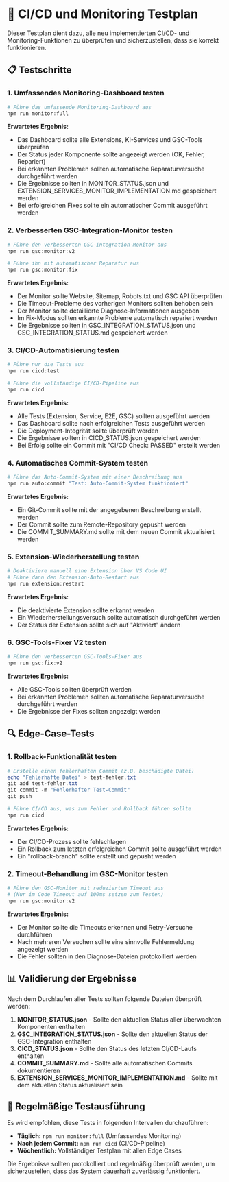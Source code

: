 # 🧪 CI/CD und Monitoring Testplan

Dieser Testplan dient dazu, alle neu implementierten CI/CD- und Monitoring-Funktionen zu überprüfen und sicherzustellen, dass sie korrekt funktionieren.

## 📋 Testschritte

### 1. Umfassendes Monitoring-Dashboard testen

```powershell
# Führe das umfassende Monitoring-Dashboard aus
npm run monitor:full
```

**Erwartetes Ergebnis:**
- Das Dashboard sollte alle Extensions, KI-Services und GSC-Tools überprüfen
- Der Status jeder Komponente sollte angezeigt werden (OK, Fehler, Repariert)
- Bei erkannten Problemen sollten automatische Reparaturversuche durchgeführt werden
- Die Ergebnisse sollten in MONITOR_STATUS.json und EXTENSION_SERVICES_MONITOR_IMPLEMENTATION.md gespeichert werden
- Bei erfolgreichen Fixes sollte ein automatischer Commit ausgeführt werden

### 2. Verbesserten GSC-Integration-Monitor testen

```powershell
# Führe den verbesserten GSC-Integration-Monitor aus
npm run gsc:monitor:v2

# Führe ihn mit automatischer Reparatur aus
npm run gsc:monitor:fix
```

**Erwartetes Ergebnis:**
- Der Monitor sollte Website, Sitemap, Robots.txt und GSC API überprüfen
- Die Timeout-Probleme des vorherigen Monitors sollten behoben sein
- Der Monitor sollte detaillierte Diagnose-Informationen ausgeben
- Im Fix-Modus sollten erkannte Probleme automatisch repariert werden
- Die Ergebnisse sollten in GSC_INTEGRATION_STATUS.json und GSC_INTEGRATION_STATUS.md gespeichert werden

### 3. CI/CD-Automatisierung testen

```powershell
# Führe nur die Tests aus
npm run cicd:test

# Führe die vollständige CI/CD-Pipeline aus
npm run cicd
```

**Erwartetes Ergebnis:**
- Alle Tests (Extension, Service, E2E, GSC) sollten ausgeführt werden
- Das Dashboard sollte nach erfolgreichen Tests ausgeführt werden
- Die Deployment-Integrität sollte überprüft werden
- Die Ergebnisse sollten in CICD_STATUS.json gespeichert werden
- Bei Erfolg sollte ein Commit mit "CI/CD Check: PASSED" erstellt werden

### 4. Automatisches Commit-System testen

```powershell
# Führe das Auto-Commit-System mit einer Beschreibung aus
npm run auto:commit "Test: Auto-Commit-System funktioniert"
```

**Erwartetes Ergebnis:**
- Ein Git-Commit sollte mit der angegebenen Beschreibung erstellt werden
- Der Commit sollte zum Remote-Repository gepusht werden
- Die COMMIT_SUMMARY.md sollte mit dem neuen Commit aktualisiert werden

### 5. Extension-Wiederherstellung testen

```powershell
# Deaktiviere manuell eine Extension über VS Code UI
# Führe dann den Extension-Auto-Restart aus
npm run extension:restart
```

**Erwartetes Ergebnis:**
- Die deaktivierte Extension sollte erkannt werden
- Ein Wiederherstellungsversuch sollte automatisch durchgeführt werden
- Der Status der Extension sollte sich auf "Aktiviert" ändern

### 6. GSC-Tools-Fixer V2 testen

```powershell
# Führe den verbesserten GSC-Tools-Fixer aus
npm run gsc:fix:v2
```

**Erwartetes Ergebnis:**
- Alle GSC-Tools sollten überprüft werden
- Bei erkannten Problemen sollten automatische Reparaturversuche durchgeführt werden
- Die Ergebnisse der Fixes sollten angezeigt werden

## 🔍 Edge-Case-Tests

### 1. Rollback-Funktionalität testen

```powershell
# Erstelle einen fehlerhaften Commit (z.B. beschädigte Datei)
echo "Fehlerhafte Datei" > test-fehler.txt
git add test-fehler.txt
git commit -m "Fehlerhafter Test-Commit"
git push

# Führe CI/CD aus, was zum Fehler und Rollback führen sollte
npm run cicd
```

**Erwartetes Ergebnis:**
- Der CI/CD-Prozess sollte fehlschlagen
- Ein Rollback zum letzten erfolgreichen Commit sollte ausgeführt werden
- Ein "rollback-branch" sollte erstellt und gepusht werden

### 2. Timeout-Behandlung im GSC-Monitor testen

```powershell
# Führe den GSC-Monitor mit reduziertem Timeout aus
# (Nur im Code Timeout auf 100ms setzen zum Testen)
npm run gsc:monitor:v2
```

**Erwartetes Ergebnis:**
- Der Monitor sollte die Timeouts erkennen und Retry-Versuche durchführen
- Nach mehreren Versuchen sollte eine sinnvolle Fehlermeldung angezeigt werden
- Die Fehler sollten in den Diagnose-Dateien protokolliert werden

## 📊 Validierung der Ergebnisse

Nach dem Durchlaufen aller Tests sollten folgende Dateien überprüft werden:

1. **MONITOR_STATUS.json** - Sollte den aktuellen Status aller überwachten Komponenten enthalten
2. **GSC_INTEGRATION_STATUS.json** - Sollte den aktuellen Status der GSC-Integration enthalten
3. **CICD_STATUS.json** - Sollte den Status des letzten CI/CD-Laufs enthalten
4. **COMMIT_SUMMARY.md** - Sollte alle automatischen Commits dokumentieren
5. **EXTENSION_SERVICES_MONITOR_IMPLEMENTATION.md** - Sollte mit dem aktuellen Status aktualisiert sein

## 🚀 Regelmäßige Testausführung

Es wird empfohlen, diese Tests in folgenden Intervallen durchzuführen:

- **Täglich:** `npm run monitor:full` (Umfassendes Monitoring)
- **Nach jedem Commit:** `npm run cicd` (CI/CD-Pipeline)
- **Wöchentlich:** Vollständiger Testplan mit allen Edge Cases

Die Ergebnisse sollten protokolliert und regelmäßig überprüft werden, um sicherzustellen, dass das System dauerhaft zuverlässig funktioniert.
